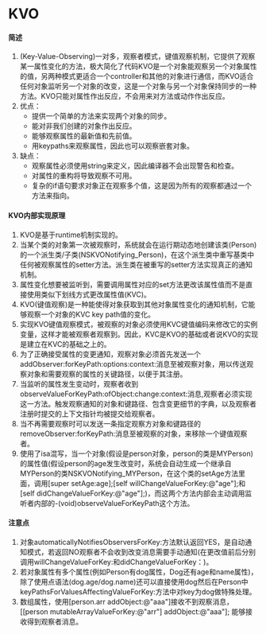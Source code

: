 # KVO


#### 简述
1. (Key-Value-Observing)一对多，观察者模式，键值观察机制，它提供了观察某一属性变化的方法，极大简化了代码KVO是一个对象能观察另一个对象属性的值，另两种模式更适合一个controller和其他的对象进行通信，而KVO适合任何对象监听另一个对象的改变，这是一个对象与另一个对象保持同步的一种方法。KVO只能对属性作出反应，不会用来对方法或动作作出反应。
2. 优点：
	* 提供一个简单的方法来实现两个对象的同步。
	* 能对非我们创建的对象作出反应。
	* 能够观察属性的最新值和先前值。
	* 用keypaths来观察属性，因此也可以观察嵌套对象。
3. 缺点：
 	* 观察属性必须使用string来定义，因此编译器不会出现警告和检查。
 	* 对属性的重构将导致观察不可用。
 	* 复杂的if语句要求对象正在观察多个值，这是因为所有的观察都通过一个方法来指向。
 	
#### KVO内部实现原理
1. KVO是基于runtime机制实现的。
2. 当某个类的对象第一次被观察时，系统就会在运行期动态地创建该类(Person)的一个派生类/子类(NSKVONotifying_Person)，在这个派生类中重写基类中任何被观察属性的setter方法。派生类在被重写的setter方法实现真正的通知机制。
3. 属性变化想要被监听到，需要调用属性对应的set方法更改该属性值而不是直接使用类似下划线方式更改属性值(KVC)。
4. KVO(键值观察)是一种能使得对象获取到其他对象属性变化的通知机制，它能够观察一个对象的KVC key path值的变化。
5. 实现KVO键值观察模式，被观察的对象必须使用KVC键值编码来修改它的实例变量，这样才能被观察者观察到。因此，KVC是KVO的基础或者说KVO的实现是建立在KVC的基础之上的。
6. 为了正确接受属性的变更通知，观察对象必须首先发送一个addObserver:forKeyPath:options:context:消息至被观察对象，用以传送观察对象和需要观察的属性的关键路径，以便于其注册。
7. 当监听的属性发生变动时，观察者收到observeValueForKeyPath:ofObject:change:context:消息,观察者必须实现这一方法。触发观察通知的对象和键路径、包含变更细节的字典，以及观察者注册时提交的上下文指针均被提交给观察者。
8. 当不再需要观察时可以发送一条指定观察方对象和键路径的removeObserver:forKeyPath:消息至被观察的对象，来移除一个键值观察者。
9. 使用了isa混写，当一个对象(假设是person对象，person的类是MYPerson)的属性值(假设person的age发生改变时，系统会自动生成一个继承自MYPerson的类NSKVONotifying_MYPerson，在这个类的setAge方法里面，调用[super setAge:age];[self willChangeValueForKey:@"age"];和[self didChangeValueForKey:@"age"];)，而这两个方法内部会主动调用监听者内部的-(void)observeValueForKeyPath这个方法。

#### 注意点
1. 对象automaticallyNotifiesObserversForKey:方法默认返回YES，是自动通知模式，若返回NO观察者不会收到改变消息需要手动通知(在更改值前后分别调用willChangeValueForKey:和didChangeValueForKey：)。
2. 若对象属性有多个属性(例如Person有dog属性，Dog还有age和name属性)，除了使用点语法(dog.age/dog.name)还可以直接使用dog然后在Person中keyPathsForValuesAffectingValueForKey:方法中对key为dog做特殊处理。
3. 数组属性，使用[person.arr addObject:@"aaa"]接收不到观察消息，[[person mutableArrayValueForKey:@"arr"] addObject:@"aaa"]; 能够接收得到观察者消息。



